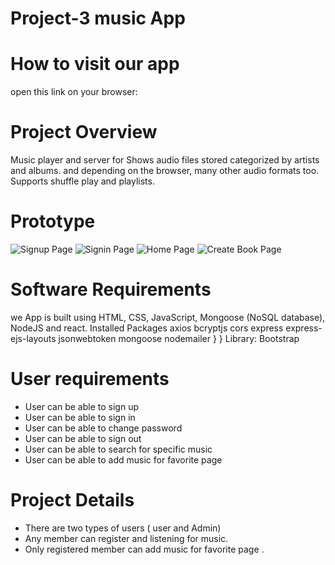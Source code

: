 # Project-3 music App
 # How to visit our app
open this link on your browser:
 # Project Overview
Music player and server for  Shows audio files stored 
categorized by artists and albums. and depending on the browser, many other audio formats too. Supports shuffle play and playlists. 
 # Prototype

 ![Signup Page](component/images/READMEImages/Signup.png)
![Signin Page](component/images/READMEImages/signin.png)
![Home Page](component/images/READMEImages/ALBUMS.png)
![Create Book Page](component/images/READMEImages/PROFILE.png)


 # Software Requirements
we App is built using HTML, CSS, JavaScript, Mongoose (NoSQL database), NodeJS and react.
Installed Packages
axios bcryptjs  cors express express-ejs-layouts jsonwebtoken mongoose nodemailer
  }
}
Library:
Bootstrap
 # User requirements
 - User can be able to sign up 
- User can be able to sign in
 - User can be able to change password
- User can be able to sign out
- User can be able  to search for specific music 
- User can be able to add music for favorite page
# Project Details
- There are two  types of users ( user and Admin)
- Any member can register  and listening for music.
- Only registered member can add music for favorite page .








